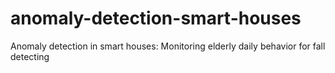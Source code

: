 # anomaly-detection-smart-houses
Anomaly detection in smart houses: Monitoring elderly daily behavior for fall detecting
